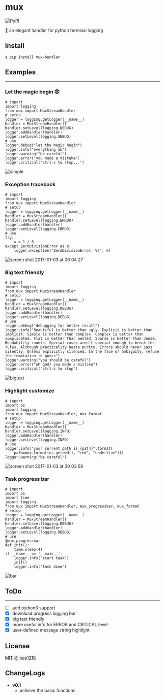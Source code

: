 # mux

[![PyPI](https://img.shields.io/pypi/v/mux.svg)](https://pypi.python.org/pypi/mux-handler)

💋 an elegant handler for python terminal logging

## Install

    $ pip install mux-handler

## Examples
<hr/>

### Let the magic begin 😎

    # import
    import logging
    from mux import MuxStreamHandler
    # setup
    logger = logging.getLogger(__name__)
    handler = MuxStreamHandler()
    handler.setLevel(logging.DEBUG)
    logger.addHandler(handler)
    logger.setLevel(logging.DEBUG)
    # use
    logger.debug("let the magic begin")
    logger.info("everything ok")
    logger.warning("be careful")
    logger.error("you made a mistake")
    logger.critical("ctrl-c to stop...")

![simple](https://cloud.githubusercontent.com/assets/10671733/21593016/e53ac9e6-d14d-11e6-8b65-499a85095094.png)

### Exception traceback

    # import
    import logging
    from mux import MuxStreamHandler
    # setup
    logger = logging.getLogger(__name__)
    handler = MuxStreamHandler()
    handler.setLevel(logging.ERROR)
    logger.addHandler(handler)
    logger.setLevel(logging.ERROR)
    # use
    try:
        x = 1 / 0
    except ZeroDivisionError as e:
        logger.exception('ZeroDivisionError: %s', e)

![screen shot 2017-01-03 at 00 04 27](https://cloud.githubusercontent.com/assets/10671733/21593024/fbf74f56-d14d-11e6-8955-0b08fd84cbfb.png)

###  Big text friendly

    # import
    import logging
    from mux import MuxStreamHandler
    # setup
    logger = logging.getLogger(__name__)
    handler = MuxStreamHandler()
    handler.setLevel(logging.DEBUG)
    logger.addHandler(handler)
    logger.setLevel(logging.DEBUG)
    # use
    logger.debug("debugging for better result")
    logger.info("Beautiful is better than ugly. Explicit is better than implicit. Simple is better than complex. Complex is better than complicated. Flat is better than nested. Sparse is better than dense. Readability counts. Special cases aren't special enough to break the rules. Although practicality beats purity. Errors should never pass silently. Unless explicitly silenced. In the face of ambiguity, refuse the temptation to guess")
    logger.warning("you should be careful")
    logger.error("oh god! you made a mistake")
    logger.critical("ctrl-c to stop")

![bigtext](https://cloud.githubusercontent.com/assets/10671733/21593033/0e8b2318-d14e-11e6-872a-6887e0c03a6e.png)

### Highlight customize

    # import
    import os
    import logging
    from mux import MuxStreamHandler, mux_format
    # setup
    logger = logging.getLogger(__name__)
    handler = MuxStreamHandler()
    handler.setLevel(logging.INFO)
    logger.addHandler(handler)
    logger.setLevel(logging.INFO)
    # use
    logger.info("your current path is {path}".format(
        path=mux_format(os.getcwd(), "red", "underline")))
    logger.warning("be careful")

![screen shot 2017-01-03 at 00 03 58](https://cloud.githubusercontent.com/assets/10671733/21593163/2cbf7fc2-d14f-11e6-85fb-ab551b3e06a4.png)

### Task progress bar

    # import
    import os
    import time
    import logging
    from mux import MuxStreamHandler, mux_progressbar, mux_format
    # setup
    logger = logging.getLogger(__name__)
    handler = MuxStreamHandler()
    handler.setLevel(logging.DEBUG)
    logger.addHandler(handler)
    logger.setLevel(logging.DEBUG)
    # use
    @mux_progressbar
    def init():
        time.sleep(4)
    if __name__ == '__main__':
        logger.info('start task')
        init()
        logger.info('task done')

![bar](https://cloud.githubusercontent.com/assets/10671733/21593157/19bcd294-d14f-11e6-9720-10caeffba8a6.gif)

## ToDo
<hr/>

+ [ ] add python3 support
+ [x] download progress logging bar
+ [x] big text friendly
+ [x] more useful info for ERROR and CRITICAL level
+ [x] user-defined message string highlight

## License

[MIT](https://github.com/neo1218/mux/blob/master/LICENSE) @ [neo1218](https://github.com/neo1218)

## ChangeLogs

+ **v0.1**
    - achieve the basic functions